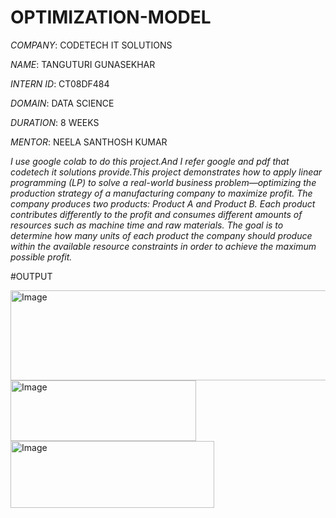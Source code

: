 # OPTIMIZATION-MODEL

*COMPANY*: CODETECH IT SOLUTIONS

*NAME*: TANGUTURI GUNASEKHAR

*INTERN ID*: CT08DF484

*DOMAIN*: DATA SCIENCE

*DURATION*: 8 WEEKS

*MENTOR*: NEELA SANTHOSH KUMAR

*I use google colab to do this project.And I refer google and pdf that codetech it solutions provide.This project demonstrates how to apply linear programming (LP) to solve a real-world business problem—optimizing the production strategy of a manufacturing company to maximize profit. The company produces two products: Product A and Product B. Each product contributes differently to the profit and consumes different amounts of resources such as machine time and raw materials. The goal is to determine how many units of each product the company should produce within the available resource constraints in order to achieve the maximum possible profit.*

#OUTPUT

<img width="818" height="144" alt="Image" src="https://github.com/user-attachments/assets/12ee6766-ee42-4379-9f6d-58f59d8fd36d" />

<img width="297" height="97" alt="Image" src="https://github.com/user-attachments/assets/e1ff188e-56f7-43eb-84b2-4ee7f55e9571" />

<img width="326" height="107" alt="Image" src="https://github.com/user-attachments/assets/2946a245-d18b-4e3b-9aa4-bf98e0c0904d" />

